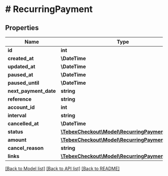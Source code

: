 # # RecurringPayment

## Properties

Name | Type | Description | Notes
------------ | ------------- | ------------- | -------------
**id** | **int** |  | [optional]
**created_at** | **\DateTime** |  | [optional]
**updated_at** | **\DateTime** |  | [optional]
**paused_at** | **\DateTime** |  | [optional]
**paused_until** | **\DateTime** |  | [optional]
**next_payment_date** | **string** |  | [optional]
**reference** | **string** |  | [optional]
**account_id** | **int** |  | [optional]
**interval** | **string** |  | [optional]
**cancelled_at** | **\DateTime** |  | [optional]
**status** | [**\TebexCheckout\Model\RecurringPaymentStatus**](RecurringPaymentStatus.md) |  | [optional]
**amount** | [**\TebexCheckout\Model\RecurringPaymentAmount**](RecurringPaymentAmount.md) |  | [optional]
**cancel_reason** | **string** |  | [optional]
**links** | [**\TebexCheckout\Model\RecurringPaymentLinks**](RecurringPaymentLinks.md) |  | [optional]

[[Back to Model list]](../../README.md#models) [[Back to API list]](../../README.md#endpoints) [[Back to README]](../../README.md)
